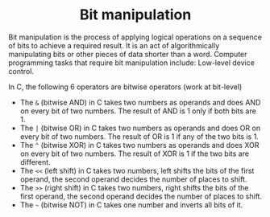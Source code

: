<h1 align="center"> Bit manipulation </h1>

Bit manipulation is the process of applying logical operations on a sequence of bits to achieve a required result. It is an act of algorithmically manipulating bits or other pieces of data shorter than a word. Computer programming tasks that require bit manipulation include: Low-level device control.

In C, the following 6 operators are bitwise operators (work at bit-level)

- The `&` (bitwise AND) in C takes two numbers as operands and does AND on every bit of two numbers. The result of AND is 1 only if both bits are 1.  
- The `|` (bitwise OR) in C takes two numbers as operands and does OR on every bit of two numbers. The result of OR is 1 if any of the two bits is 1. 
- The `^` (bitwise XOR) in C takes two numbers as operands and does XOR on every bit of two numbers. The result of XOR is 1 if the two bits are different. 
- The `<<` (left shift) in C takes two numbers, left shifts the bits of the first operand, the second operand decides the number of places to shift. 
- The `>>` (right shift) in C takes two numbers, right shifts the bits of the first operand, the second operand decides the number of places to shift. 
- The `~` (bitwise NOT) in C takes one number and inverts all bits of it. 

